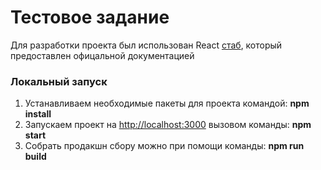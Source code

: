 # Тестовое задание
Для разработки проекта был использован React [стаб](https://github.com/facebook/create-react-app), который предоставлен офицальной документацией

### Локальный запуск
1. Устанавливаем необходимые пакеты для проекта командой: **npm install**
2. Запускаем проект на [http://localhost:3000](http://localhost:3000) вызовом команды: **npm start**
3. Собрать продакшн сбору можно при помощи команды: **npm run build**

